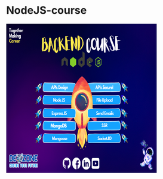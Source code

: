 <h1>NodeJS-course</h1>

<img src="https://github.com/DevZone12/nodejs-course/blob/main/Our%20Roadmap/Season2%20(3).png" width="80%" height="400">
